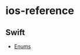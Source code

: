 # ios-reference

## Swift
* [Enums](https://github.com/brittpinder/ios-reference/tree/main/enums#enums)
